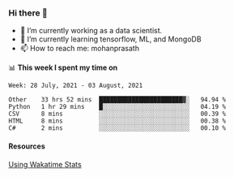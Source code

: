 ### Hi there 👋

- 🔭 I’m currently working as a data scientist.
- 🌱 I’m currently learning tensorflow, ML, and MongoDB
- 📫 How to reach me: mohanprasath

📊 **This week I spent my time on**
<!--START_SECTION:waka-->
```text
Week: 28 July, 2021 - 03 August, 2021

Other    33 hrs 52 mins  ███████████████████████▓░   94.94 % 
Python   1 hr 29 mins    █░░░░░░░░░░░░░░░░░░░░░░░░   04.19 % 
CSV      8 mins          ░░░░░░░░░░░░░░░░░░░░░░░░░   00.39 % 
HTML     8 mins          ░░░░░░░░░░░░░░░░░░░░░░░░░   00.38 % 
C#       2 mins          ░░░░░░░░░░░░░░░░░░░░░░░░░   00.10 % 
```
<!--END_SECTION:waka-->

#### Resources
[Using Wakatime Stats](https://github.com/marketplace/actions/waka-readme)
